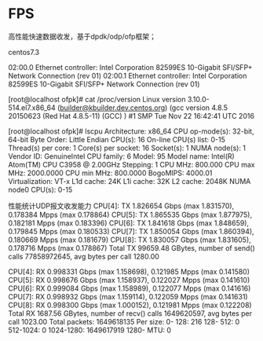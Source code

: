 # FPS

高性能快速数据收发，基于dpdk/odp/ofp框架；


centos7.3

02:00.0 Ethernet controller: Intel Corporation 82599ES 10-Gigabit SFI/SFP+ Network Connection (rev 01)
02:00.1 Ethernet controller: Intel Corporation 82599ES 10-Gigabit SFI/SFP+ Network Connection (rev 01)

[root@localhost ofpk]# cat /proc/version 
Linux version 3.10.0-514.el7.x86_64 (builder@kbuilder.dev.centos.org) (gcc version 4.8.5 20150623 (Red Hat 4.8.5-11) (GCC) ) #1 SMP Tue Nov 22 16:42:41 UTC 2016


[root@localhost ofpk]# lscpu
Architecture:          x86_64
CPU op-mode(s):        32-bit, 64-bit
Byte Order:            Little Endian
CPU(s):                16
On-line CPU(s) list:   0-15
Thread(s) per core:    1
Core(s) per socket:    16
Socket(s):             1
NUMA node(s):          1
Vendor ID:             GenuineIntel
CPU family:            6
Model:                 95
Model name:            Intel(R) Atom(TM) CPU C3958 @ 2.00GHz
Stepping:              1
CPU MHz:               800.000
CPU max MHz:           2000.0000
CPU min MHz:           800.0000
BogoMIPS:              4000.01
Virtualization:        VT-x
L1d cache:             24K
L1i cache:             32K
L2 cache:              2048K
NUMA node0 CPU(s):     0-15

性能统计UDP报文收发能力
CPU[4]: TX 1.826654 Gbps (max 1.831570), 0.178384 Mpps (max 0.178864)
CPU[5]: TX 1.865535 Gbps (max 1.877975), 0.182181 Mpps (max 0.183396)
CPU[6]: TX 1.841618 Gbps (max 1.848659), 0.179845 Mpps (max 0.180533)
CPU[7]: TX 1.850054 Gbps (max 1.860394), 0.180669 Mpps (max 0.181679)
CPU[8]: TX 1.830057 Gbps (max 1.831605), 0.178716 Mpps (max 0.178867)
Total TX 99659.48 GBytes, number of send() calls 77858972645, avg bytes per call 1280.00

CPU[4]: RX 0.998331 Gbps (max 1.158698), 0.121985 Mpps (max 0.141580)
CPU[5]: RX 0.998676 Gbps (max 1.158937), 0.122027 Mpps (max 0.141610)
CPU[6]: RX 0.999084 Gbps (max 1.158989), 0.122077 Mpps (max 0.141616)
CPU[7]: RX 0.998932 Gbps (max 1.159114), 0.122059 Mpps (max 0.141631)
CPU[8]: RX 0.998300 Gbps (max 1.000152), 0.121981 Mpps (max 0.122208)
Total RX 1687.56 GBytes, number of recv() calls 1649620597, avg bytes per call 1023.00
Total packets: 1649618135
Per size:
     0- 128: 216
   128- 512: 0
   512-1024: 0
  1024-1280: 1649617919
  1280- MTU: 0

